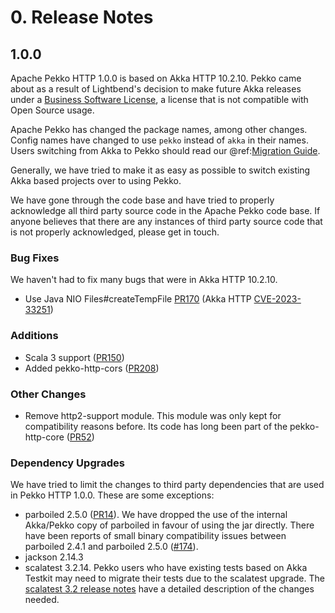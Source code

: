 # 0. Release Notes

## 1.0.0
Apache Pekko HTTP 1.0.0 is based on Akka HTTP 10.2.10. Pekko came about as a result of Lightbend's decision to make future
Akka releases under a [Business Software License](https://www.lightbend.com/blog/why-we-are-changing-the-license-for-akka),
a license that is not compatible with Open Source usage.

Apache Pekko has changed the package names, among other changes. Config names have changed to use `pekko` instead
of `akka` in their names. Users switching from Akka to Pekko should read our @ref:[Migration Guide](../migration-guide/index.md).

Generally, we have tried to make it as easy as possible to switch existing Akka based projects over to using Pekko.

We have gone through the code base and have tried to properly acknowledge all third party source code in the
Apache Pekko code base. If anyone believes that there are any instances of third party source code that is not
properly acknowledged, please get in touch.

### Bug Fixes
We haven't had to fix many bugs that were in Akka HTTP 10.2.10.

* Use Java NIO Files#createTempFile [PR170](https://github.com/apache/incubator-pekko-http/pull/170) (Akka HTTP [CVE-2023-33251](https://akka.io/security/akka-http-cve-2023-05-15.html))

### Additions
* Scala 3 support ([PR150](https://github.com/apache/incubator-pekko-http/pull/150))
* Added pekko-http-cors ([PR208](https://github.com/apache/incubator-pekko-http/pull/208))

### Other Changes
* Remove http2-support module. This module was only kept for compatibility reasons before. Its code has long been part of the pekko-http-core ([PR52](https://github.com/apache/incubator-pekko-http/pull/52))

### Dependency Upgrades
We have tried to limit the changes to third party dependencies that are used in Pekko HTTP 1.0.0. These are some exceptions:
* parboiled 2.5.0 ([PR14](https://github.com/apache/incubator-pekko-http/pull/14)). We have dropped the use of the internal Akka/Pekko copy of parboiled in favour of using the jar directly. There have been reports of small binary compatibility issues between parboiled 2.4.1 and parboiled 2.5.0 ([#174](https://github.com/apache/incubator-pekko-http/issues/174)).
* jackson 2.14.3
* scalatest 3.2.14. Pekko users who have existing tests based on Akka Testkit may need to migrate their tests due to the scalatest upgrade. The [scalatest 3.2 release notes](https://www.scalatest.org/release_notes/3.2.0) have a detailed description of the changes needed.
